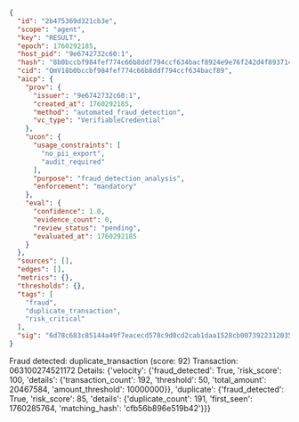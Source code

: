 ```json
{
  "id": "2b475369d321cb3e",
  "scope": "agent",
  "key": "RESULT",
  "epoch": 1760292185,
  "host_pid": "9e6742732c60:1",
  "hash": "8b0bccbf984fef774c66b8ddf794ccf634bacf8924e9e76f242d4f8937148f19",
  "cid": "QmV18b0bccbf984fef774c66b8ddf794ccf634bacf89",
  "aicp": {
    "prov": {
      "issuer": "9e6742732c60:1",
      "created_at": 1760292185,
      "method": "automated_fraud_detection",
      "vc_type": "VerifiableCredential"
    },
    "ucon": {
      "usage_constraints": [
        "no_pii_export",
        "audit_required"
      ],
      "purpose": "fraud_detection_analysis",
      "enforcement": "mandatory"
    },
    "eval": {
      "confidence": 1.0,
      "evidence_count": 0,
      "review_status": "pending",
      "evaluated_at": 1760292185
    }
  },
  "sources": [],
  "edges": [],
  "metrics": {},
  "thresholds": {},
  "tags": [
    "fraud",
    "duplicate_transaction",
    "risk_critical"
  ],
  "sig": "6d78c683c85144a49f7eacecd578c9d0cd2cab1daa1528cb0073922312035b70"
}
```

Fraud detected: duplicate_transaction (score: 92)
Transaction: 063100274521172
Details: {'velocity': {'fraud_detected': True, 'risk_score': 100, 'details': {'transaction_count': 192, 'threshold': 50, 'total_amount': 20467584, 'amount_threshold': 10000000}}, 'duplicate': {'fraud_detected': True, 'risk_score': 85, 'details': {'duplicate_count': 191, 'first_seen': 1760285764, 'matching_hash': 'cfb56b896e519b42'}}}